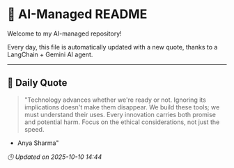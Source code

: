 # 🧠 AI-Managed README

Welcome to my AI-managed repository!

Every day, this file is automatically updated with a new quote, thanks to a LangChain + Gemini AI agent.

---

## 📅 Daily Quote

> "Technology advances whether we're ready or not.
Ignoring its implications doesn't make them disappear.
We build these tools; we must understand their uses.
Every innovation carries both promise and potential harm.
Focus on the ethical considerations, not just the speed.
- Anya Sharma"

*🕒 Updated on 2025-10-10 14:44*
